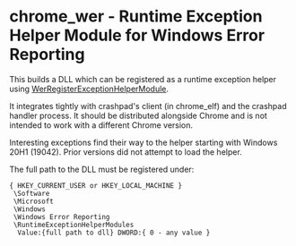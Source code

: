 # chrome_wer - Runtime Exception Helper Module for Windows Error Reporting

This builds a DLL which can be registered as a runtime exception helper using
[WerRegisterExceptionHelperModule](https://docs.microsoft.com/en-us/windows/win32/api/werapi/nf-werapi-werregisterruntimeexceptionmodule).

It integrates tightly with crashpad's client (in chrome_elf) and the crashpad
handler process. It should be distributed alongside Chrome and is not intended
to work with a different Chrome version.

Interesting exceptions find their way to the helper starting with Windows 20H1
(19042). Prior versions did not attempt to load the helper.

The full path to the DLL must be registered under:

```
{ HKEY_CURRENT_USER or HKEY_LOCAL_MACHINE }
 \Software
 \Microsoft
 \Windows
 \Windows Error Reporting
 \RuntimeExceptionHelperModules
  Value:{full path to dll} DWORD:{ 0 - any value }
 ```
